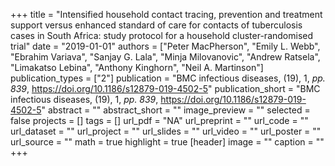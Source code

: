 +++
title = "Intensified household contact tracing, prevention and treatment support versus enhanced standard of care for contacts of tuberculosis cases in South Africa: study protocol for a household cluster-randomised trial"
date = "2019-01-01"
authors = ["Peter MacPherson", "Emily L. Webb", "Ebrahim Variava", "Sanjay G. Lala", "Minja Milovanovic", "Andrew Ratsela", "Limakatso Lebina", "Anthony Kinghorn", "Neil A. Martinson"]
publication_types = ["2"]
publication = "BMC infectious diseases, (19), 1, _pp. 839_, https://doi.org/10.1186/s12879-019-4502-5"
publication_short = "BMC infectious diseases, (19), 1, _pp. 839_, https://doi.org/10.1186/s12879-019-4502-5"
abstract = ""
abstract_short = ""
image_preview = ""
selected = false
projects = []
tags = []
url_pdf = "NA"
url_preprint = ""
url_code = ""
url_dataset = ""
url_project = ""
url_slides = ""
url_video = ""
url_poster = ""
url_source = ""
math = true
highlight = true
[header]
image = ""
caption = ""
+++
